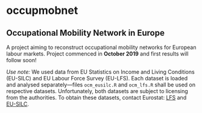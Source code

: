# occupmobnet
## Occupational Mobility Network in Europe

A project aiming to reconstruct occupational mobility networks for European labour markets. Project commenced in **October 2019** and first results will follow soon!

_Use note:_
We used data from EU Statistics on Income and Living Conditions (EU-SILC) and EU Labour Force Survey (EU-LFS). Each dataset is loaded and analysed separately—files `ocm_eusilc.R` and `ocm_lfs.R` shall be used on respective datasets. Unfortunately, both datasets are subject to licensing from the authorities. To obtain these datasets, contact Eurostat: [LFS](https://ec.europa.eu/eurostat/web/microdata/european-union-labour-force-survey) and [EU-SILC](https://ec.europa.eu/eurostat/web/microdata/european-union-statistics-on-income-and-living-conditions).



